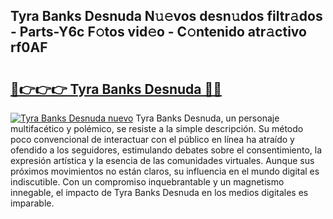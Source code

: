 ## Tyra Banks Desnuda N𝚞𝚎vos desn𝚞dos filtr𝚊dos - Parts-Y6c F𝚘tos vid𝚎o - C𝚘ntenido atr𝚊ctivo rf0AF

# <h2><a href="http://mb5gzi.tromn.icu/?c=Tyra+Banks+Desnuda">🔗👉👉👉 Tyra Banks Desnuda 🔗🔗</a></h2>

[![Tyra Banks Desnuda nuevo](https://i.imgur.com/pEAQMta.gif)](http://mb5gzi.tromn.icu/?c=Tyra+Banks+Desnuda)
Tyra Banks Desnuda, un personaje multifacético y polémico, se resiste a la simple descripción. Su método poco convencional de interactuar con el público en línea ha atraído y ofendido a los seguidores, estimulando debates sobre el consentimiento, la expresión artística y la esencia de las comunidades virtuales. Aunque sus próximos movimientos no están claros, su influencia en el mundo digital es indiscutible. Con un compromiso inquebrantable y un magnetismo innegable, el impacto de Tyra Banks Desnuda en los medios digitales es imparable.
